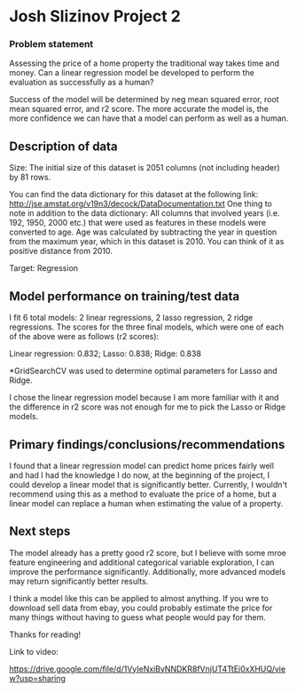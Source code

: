# Josh Slizinov Project 2



### Problem statement
Assessing the price of a home property the traditional way takes time and money. Can a linear regression model be developed to perform the evaluation as successfully as a human?

Success of the model will be determined by neg mean squared error, root mean squared error, and r2 score. The more accurate the model is, the more confidence we can have that a model can perform as well as a human.

## Description of data

Size: The initial size of this dataset is 2051 columns (not including header) by 81 rows.

You can find the data dictionary for this dataset at the following link: http://jse.amstat.org/v19n3/decock/DataDocumentation.txt
One thing to note in addition to the data dictionary: All columns that involved years (i.e. 192, 1950, 2000 etc.) that were used as features in these models were converted to age. Age was calculated by subtracting the year in question from the maximum year, which in this dataset is 2010. You can think of it as positive distance from 2010.

Target: Regression


## Model performance on training/test data

I fit 6 total models: 2 linear regressions, 2 lasso regression, 2 ridge regressions.
The scores for the three final models, which were one of each of the above were as follows (r2 scores):

Linear regression: 0.832; Lasso: 0.838; Ridge: 0.838

*GridSearchCV was used to determine optimal parameters for Lasso and Ridge.

I chose the linear regression model because I am more familiar with it and the difference in r2 score was not enough for me to pick the Lasso or Ridge models.


## Primary findings/conclusions/recommendations

I found that a linear regression model can predict home prices fairly well and had I had the knowledge I do now, at the beginning of the project, I could develop a linear model that is significantly better. Currently, I wouldn't recommend using this as a method to evaluate the price of a home, but a linear model can replace a human when estimating the value of a property.

## Next steps

The model already has a pretty good r2 score, but I believe with some mroe feature engineering and additional categorical variable exploration, I can improve the performance significantly. Additionally, more advanced models may return significantly better results.

I think a model like this can be applied to almost anything. If you wre to download sell data from ebay, you could probably estimate the price for many things without having to guess what people would pay for them.


Thanks for reading!



Link to video:

https://drive.google.com/file/d/1VyIeNxiByNNDKR8fVnjUT4TtEj0xXHUQ/view?usp=sharing